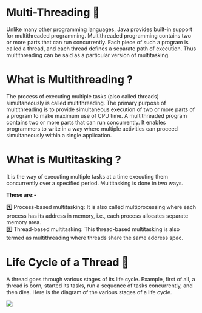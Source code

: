 # Multi-Threading 🔄️

Unlike many other programming languages, Java provides built-in support for multithreaded programming. Multithreaded programming contains two or more parts that can run concurrently. Each piece of such a program is called a thread, and each thread defines a separate path of execution. Thus multithreading can be said as a particular version of multitasking.

# What is Multithreading ?
The process of executing multiple tasks (also called threads) simultaneously is called multithreading. The primary purpose of multithreading is to provide simultaneous execution of two or more parts of a program to make maximum use of CPU time. A multithreaded program contains two or more parts that can run concurrently. It enables programmers to write in a way where multiple activities can proceed simultaneously within a single application.

# What is Multitasking ?

It is the way of executing multiple tasks at a time executing them concurrently over a specified period. Multitasking is done in two ways.

**These are:-**

1️⃣ Process-based multitasking: It is also called multiprocessing where each process has its address in memory, i.e., each process allocates separate memory area.\
2️⃣ Thread-based multitasking: This thread-based multitasking is also termed as multithreading where threads share the same address spac.


# Life Cycle of a Thread 🧬

A thread goes through various stages of its life cycle. Example, first of all, a thread is born, started its tasks, run a sequence of tasks concurrently, and then dies. Here is the diagram of the various stages of a life cycle.

<img src="https://th.bing.com/th/id/R.e3053f8e995a66aeec23d7b1c062afbf?rik=OkilWb%2b3hMCQIg&riu=http%3a%2f%2f1.bp.blogspot.com%2f-kw-DvMwD3hE%2fWoHR2x6WEhI%2fAAAAAAAAY_k%2fC9BVhFbVYsAD2DoqooyhTCGvzyVF1QIAgCK4BGAYYCw%2fs1600%2fPresentation1.png&ehk=voe%2fC3zfdyFw%2bGWBw5hV6HQy%2bUpBqzR%2fqfD2or5v2HQ%3d&risl=&pid=ImgRaw&r=0" />
